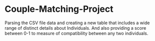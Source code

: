 # Couple-Matching-Project
Parsing the CSV file data and creating a new table that includes a wide range of distinct details about Individuals. 
And also providing a score between 0-1 to measure of compatibility between any two individuals.
